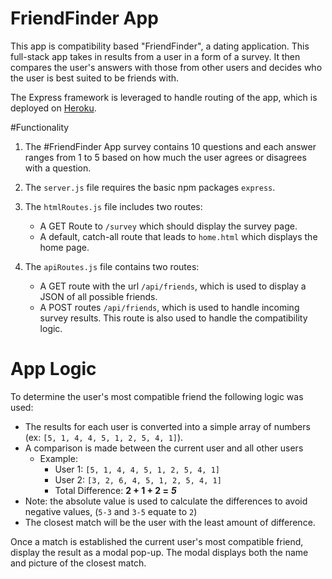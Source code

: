 # FriendFinder App

This app is compatibility based "FriendFinder", a dating application. This full-stack app takes in results from a user in a form of a survey. It then compares the user's answers with those from other users and decides who the user is best suited to be friends with. 

The Express framework is leveraged to handle routing of the app, which is deployed on [Heroku](https://quiet-caverns-82196.herokuapp.com).

#Functionality

1. The #FriendFinder App survey contains 10 questions and each answer ranges from 1 to 5 based on how much the user agrees or disagrees with a question.

2. The `server.js` file requires the basic npm packages `express`.

3. The `htmlRoutes.js` file includes two routes:

   * A GET Route to `/survey` which should display the survey page.
   * A default, catch-all route that leads to `home.html` which displays the home page.

4. The `apiRoutes.js` file contains two routes:

   * A GET route with the url `/api/friends`, which is used to display a JSON of all possible friends.
   * A POST routes `/api/friends`, which is used to handle incoming survey results. This route is also used to handle the compatibility logic.

# App Logic
To determine the user's most compatible friend the following logic was used:

   * The results for each user is converted into a simple array of numbers (ex: `[5, 1, 4, 4, 5, 1, 2, 5, 4, 1]`).
   * A comparison is made between the current user and all other users  
     * Example:
       * User 1: `[5, 1, 4, 4, 5, 1, 2, 5, 4, 1]`
       * User 2: `[3, 2, 6, 4, 5, 1, 2, 5, 4, 1]`
       * Total Difference: **2 + 1 + 2 =** **_5_**
   * Note: the absolute value is used to calculate the differences to avoid negative values, (`5-3` and `3-5` equate to `2`)
   * The closest match will be the user with the least amount of difference.

Once a match is established the current user's most compatible friend, display the result as a modal pop-up. The modal displays both the name and picture of the closest match.



